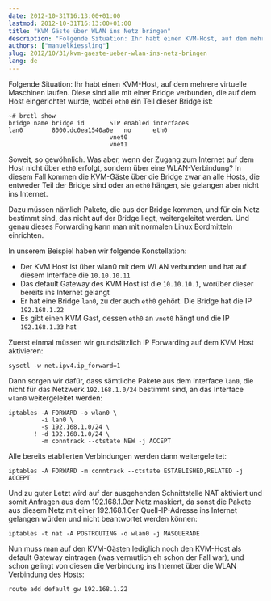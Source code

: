 ```yaml
---
date: 2012-10-31T16:13:00+01:00
lastmod: 2012-10-31T16:13:00+01:00
title: "KVM Gäste über WLAN ins Netz bringen"
description: "Folgende Situation: Ihr habt einen KVM-Host, auf dem mehrere virtuelle Maschinen laufen. Diese sind alle mit einer Bridge verbunden, die auf dem Host eingerichtet wurde. Soweit, so gewöhnlich. Was aber, wenn der Zugang zum Internet auf dem Host nicht über eth0 erfolgt, sondern über eine WLAN-Verbindung? In diesem Fall kommen die KVM-Gäste über die Bridge zwar an alle Hosts, die entweder Teil der Bridge sind oder an eth0 hängen, sie gelangen aber nicht ins Internet."
authors: ["manuelkiessling"]
slug: 2012/10/31/kvm-gaeste-ueber-wlan-ins-netz-bringen
lang: de
---
```


Folgende Situation: Ihr habt einen KVM-Host, auf dem mehrere virtuelle Maschinen laufen. Diese sind alle mit einer Bridge verbunden, die auf dem Host eingerichtet wurde, wobei `eth0` ein Teil dieser Bridge ist:

```
~# brctl show
bridge name	bridge id		STP enabled	interfaces
lan0		8000.dc0ea1540a0e	no		eth0
							vnet0
							vnet1
```

Soweit, so gewöhnlich. Was aber, wenn der Zugang zum Internet auf dem Host nicht über `eth0` erfolgt, sondern über eine WLAN-Verbindung? In diesem Fall kommen die KVM-Gäste über die Bridge zwar an alle Hosts, die entweder Teil der Bridge sind oder an `eth0` hängen, sie gelangen aber nicht ins Internet.

Dazu müssen nämlich Pakete, die aus der Bridge kommen, und für ein Netz bestimmt sind, das nicht auf der Bridge liegt, weitergeleitet werden. Und genau dieses Forwarding kann man mit normalen Linux Bordmitteln einrichten.

In unserem Beispiel haben wir folgende Konstellation:

- Der KVM Host ist über wlan0 mit dem WLAN verbunden und hat auf diesem Interface die `10.10.10.11`
- Das default Gateway des KVM Host ist die `10.10.10.1`, worüber dieser bereits ins Internet gelangt
- Er hat eine Bridge `lan0`, zu der auch `eth0` gehört. Die Bridge hat die IP `192.168.1.22`
- Es gibt einen KVM Gast, dessen `eth0` an `vnet0` hängt und die IP `192.168.1.33` hat

Zuerst einmal müssen wir grundsätzlich IP Forwarding auf dem KVM Host aktivieren:

```
sysctl -w net.ipv4.ip_forward=1
```

Dann sorgen wir dafür, dass sämtliche Pakete aus dem Interface `lan0`, die nicht für das Netzwerk `192.168.1.0/24` bestimmt sind, an das Interface `wlan0` weitergeleitet werden:

```
iptables -A FORWARD -o wlan0 \
         -i lan0 \
         -s 192.168.1.0/24 \
       ! -d 192.168.1.0/24 \
         -m conntrack --ctstate NEW -j ACCEPT
```

Alle bereits etablierten Verbindungen werden dann weitergeleitet:

```
iptables -A FORWARD -m conntrack --ctstate ESTABLISHED,RELATED -j ACCEPT
```

Und zu guter Letzt wird auf der ausgehenden Schnittstelle NAT aktiviert und somit Anfragen aus dem 192.168.1.0er Netz maskiert, da sonst die Pakete aus diesem Netz mit einer 192.168.1.0er Quell-IP-Adresse ins Internet gelangen würden und nicht beantwortet werden können:

```
iptables -t nat -A POSTROUTING -o wlan0 -j MASQUERADE
```

Nun muss man auf den KVM-Gästen lediglich noch den KVM-Host als default Gateway eintragen (was vermutlich eh schon der Fall war), und schon gelingt von diesen die Verbindung ins Internet über die WLAN Verbindung des Hosts:

```
route add default gw 192.168.1.22
```
